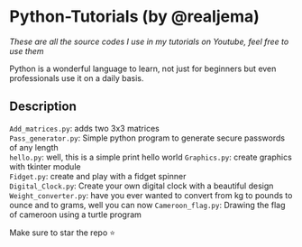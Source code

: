 # Python-Tutorials (by @realjema)

_These are all the source codes I use in my tutorials on Youtube, feel free to use them_

Python is a wonderful language to learn, not just for beginners but even professionals use it on a daily basis. 

## Description 

`Add_matrices.py`: adds two 3x3 matrices   
`Pass_generator.py`: Simple python program to generate secure passwords of any length   
`hello.py`: well, this is a simple print hello world
`Graphics.py`: create graphics with tkinter module   
`Fidget.py`: create and play with a fidget spinner   
`Digital_Clock.py`: Create your own digital clock with a beautiful design  
`Weight_converter.py`: have you ever wanted to convert from kg to pounds to ounce and to grams, well you can now 
`Cameroon_flag.py`: Drawing the flag of cameroon using a turtle program 






Make sure to star the repo ⭐ 
